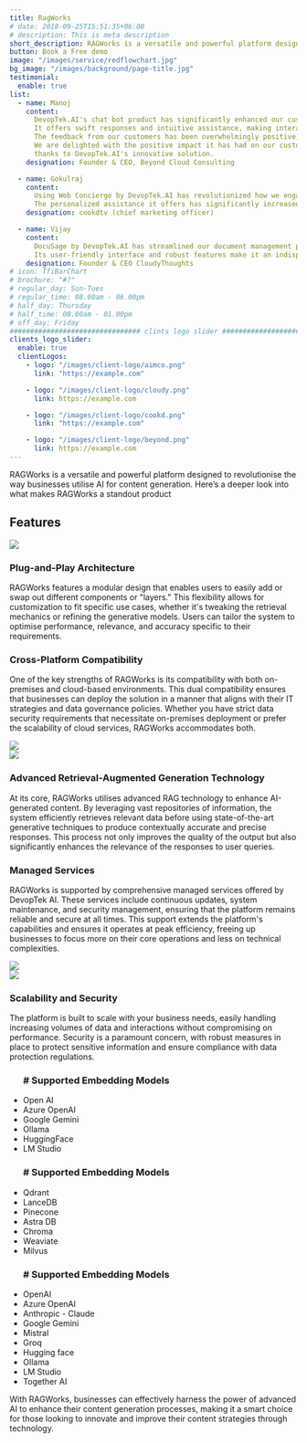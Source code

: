```yaml
---
title: RagWorks
# date: 2018-09-25T15:51:35+06:00
# description: This is meta description
short_description: RAGWorks is a versatile and powerful platform designed to revolutionise the way businesses utilise AI for content generation. Here’s a deeper look into what makes RAGWorks a standout product
button: Book a Free demo
image: "/images/service/redflowchart.jpg"
bg_image: "/images/background/page-title.jpg"
testimonial:
  enable: true
list:
  - name: Manoj
    content:
      DevopTek.AI's chat bot product has significantly enhanced our customer support system.
      It offers swift responses and intuitive assistance, making interactions seamless for our clients.
      The feedback from our customers has been overwhelmingly positive, praising the bot's efficiency and effectiveness.
      We are delighted with the positive impact it has had on our customer experience,
      thanks to DevopTek.AI's innovative solution.
    designation: Founder & CEO, Beyond Cloud Consulting

  - name: Gokulraj
    content:
      Using Web Concierge by DevopTek.AI has revolutionized how we engage with our website visitors.
      The personalized assistance it offers has significantly increased our conversion rates. Highly recommended
    designation: cookdtv (chief marketing officer)

  - name: Vijay
    content:
      DocuSage by DevopTek.AI has streamlined our document management process, saving us time and effort.
      Its user-friendly interface and robust features make it an indispensable tool for our organization.
    designation: Founder & CEO CloudyThoughts
# icon: TfiBarChart
# brochure: "#?"
# regular_day: Sun-Tues
# regular_time: 08.00am - 06.00pm
# half_day: Thursday
# half_time: 08.00am - 01.00pm
# off_day: Friday
################################ clints logo slider ################################
clients_logo_slider:
  enable: true
  clientLogos:
    - logo: "/images/client-logo/aimco.png"
      link: "https://example.com"

    - logo: "/images/client-logo/cloudy.png"
      link: https://example.com

    - logo: "/images/client-logo/cookd.png"
      link: "https://example.com"

    - logo: "/images/client-logo/beyond.png"
      link: https://example.com
---
```


<p class="dark:text-white">RAGWorks is a versatile and powerful platform designed to revolutionise the way businesses utilise AI for content generation. Here’s a deeper look into what makes RAGWorks a standout product</p>

<section>
<div class="container overlay-content">
<h2 class="text-center mt-10 mb-10">Features</h2>
<div class="row flex flex-col-reverse sm:flex-row">
<div class="lg:col-6 ml-auto h-3/6">
   <img class="w-full object-cover rounded-lg h-3/6" src="/images/service/service-1.jpg" />
</div>
<div class="lg:col-6 mr-auto grid place-content-center">

<h3 class="dark:text-white"> Plug-and-Play Architecture</h3>

<p class="dark:text-white">RAGWorks features a modular design that enables users to easily add or swap out different components or "layers." This flexibility allows for customization to fit specific use cases, whether it's tweaking the retrieval mechanics or refining the generative models. Users can tailor the system to optimise performance, relevance, and accuracy specific to their requirements.</p>

</div>
</div>
</div>
</section>

<section>
<div class="container overlay-content">
<div class="row">

<div class="lg:col-6 mr-auto grid place-content-center">

<h3 class="dark:text-white"> Cross-Platform Compatibility</h3>

<p class="dark:text-white">One of the key strengths of RAGWorks is its compatibility with both on-premises and cloud-based environments. This dual compatibility ensures that businesses can deploy the solution in a manner that aligns with their IT strategies and data governance policies. Whether you have strict data security requirements that necessitate on-premises deployment or prefer the scalability of cloud services, RAGWorks accommodates both.</p>

</div>

<div class="lg:col-6 ml-auto h-3/6">
   <img class="w-full object-cover rounded-lg h-3/6" src="/images/service/service-2.jpg" />
</div>

</div>
</div>
</section>
<section>
<div class="container overlay-content">
<div class=" row flex flex-col-reverse sm:flex-row">
<div class="lg:col-6 ml-auto h-3/6">
   <img class="w-full object-cover rounded-lg h-3/6" src="/images/service/service-4.jpg" />
</div>
<div class="lg:col-6 mr-auto grid place-content-center">

<h3 class="dark:text-white"> Advanced Retrieval-Augmented Generation Technology</h3>

<p class="dark:text-white">At its core, RAGWorks utilises advanced RAG technology to enhance AI-generated content. By leveraging vast repositories of information, the system efficiently retrieves relevant data before using state-of-the-art generative techniques to produce contextually accurate and precise responses. This process not only improves the quality of the output but also significantly enhances the relevance of the responses to user queries.</p>

</div>
</div>
</div>
</section>

<section>


<section>
<div class="container overlay-content">
<div class="row ">

<div class="lg:col-6 mr-auto grid place-content-center">

<h3 class="dark:text-white"> Managed Services</h3>

<p class="dark:text-white">RAGWorks is supported by comprehensive managed services offered by DevopTek AI. These services include continuous updates, system maintenance, and security management, ensuring that the platform remains reliable and secure at all times. This support extends the platform's capabilities and ensures it operates at peak efficiency, freeing up businesses to focus more on their core operations and less on technical complexities.</p>

</div>

<div class="lg:col-6 ml-auto h-3/6">
   <img class="w-full object-cover rounded-lg h-3/6" src="/images/service/service-5.jpg" />
</div>

</div>
</div>
</section>

<section>
<div class="container overlay-content">
<div class="row flex flex-col-reverse sm:flex-row">
<div class="lg:col-6 ml-auto h-3/6">
   <img class="w-full object-cover rounded-lg h-3/6" src="/images/service/service-6.jpg" />
</div>
<div class="lg:col-6 mr-auto grid place-content-center">

<h3 class="dark:text-white"> Scalability and Security</h3>

<p class="dark:text-white">The platform is built to scale with your business needs, easily handling increasing volumes of data and interactions without compromising on performance. Security is a paramount concern, with robust measures in place to protect sensitive information and ensure compliance with data protection regulations.</p>

</div>
</div>
</div>
</section>

<section>


<style>
.content .list-content {
    padding-left: 2.5rem !important;
}
.breadcrumb li:nth-child(2){
  display:none;
}
.order-1{
  
}
</style>

 <div class="md:flex gap-10 grid justify-between pt-3" >

<ul class="list-content dark:bg-[#222C40] p-10 my-4 rounded-lg shadow-xl">

<h3 class="dark:text-white text-xl"># Supported Embedding Models</h3>

<li class="dark:text-white"> Open AI</li>
<li class="dark:text-white"> Azure OpenAI</li>
<li class="dark:text-white"> Google Gemini</li>
<li class="dark:text-white"> Ollama</li>
<li class="dark:text-white"> HuggingFace</li>
<li class="dark:text-white"> LM Studio</li>

</ul>

<ul class="list-content dark:bg-[#222C40] p-10 my-4 rounded-lg shadow-xl">

<h3 class="dark:text-white text-xl"># Supported Embedding Models</h3>

<li class="dark:text-white"> Qdrant </li>
<li class="dark:text-white"> LanceDB</li>
<li class="dark:text-white"> Pinecone</li>
<li class="dark:text-white"> Astra DB</li>
<li class="dark:text-white"> Chroma</li>
<li class="dark:text-white"> Weaviate</li>
<li class="dark:text-white"> Milvus</li>

</ul>

<ul class="list-content dark:bg-[#222C40] p-10 my-4 rounded-lg shadow-xl" >

<h3 class="dark:text-white text-xl"># Supported Embedding Models</h3>

<li class="dark:text-white"> OpenAI </li>
<li class="dark:text-white"> Azure OpenAI</li>
<li class="dark:text-white"> Anthropic - Claude</li>
<li class="dark:text-white"> Google Gemini</li>
<li class="dark:text-white"> Mistral</li>
<li class="dark:text-white"> Groq</li>
<li class="dark:text-white"> Hugging face</li>
<li class="dark:text-white"> Ollama</li>
<li class="dark:text-white"> LM Studio</li>
<li class="dark:text-white"> Together AI</li>

</ul>

  </div>

<p class="dark:text-white">With RAGWorks, businesses can effectively harness the power of advanced AI to enhance their content generation processes, making it a smart choice for those looking to innovate and improve their content strategies through technology.</p>
